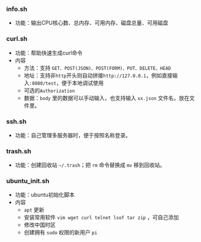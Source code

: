 
### info.sh
- 功能：输出CPU核心数、总内存、可用内存、磁盘总量、可用磁盘

### curl.sh
- 功能：帮助快速生成curl命令
- 内容
  - 方法：支持 `GET、POST(JSON)、POST(FORM)、PUT、DELETE、HEAD`
  - 地址：支持非`http`开头则自动拼接`http://127.0.0.1`，例如直接输入`:8080/test`，便于本地调试使用
  - 可选的`Authorization`
  - 数据：`body` 里的数据可以手动输入，也支持输入 `xx.json` 文件名，放在文件里。

### ssh.sh
- 功能：自己管理多服务器时，便于按照名称登录。

### trash.sh
- 功能：创建回收站 `~/.trash`；把 `rm` 命令替换成 `mv` 移到回收站。

### ubuntu_init.sh
- 功能：ubuntu初始化脚本
- 内容
  - `apt` 更新
  - 安装常用软件 `vim wget curl telnet lsof tar zip` ，可自己添加
  - 修改中国时区
  - 创建拥有 `sudo` 权限的新用户 `pi`